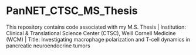 # PanNET_CTSC_MS_Thesis
This repository contains code associated with my M.S. Thesis |
Institution: Clinical & Translational Science Center (CTSC), Weill Cornell Medicine (WCM) |
Title: Investigating macrophage polarization and T-cell dynamics in pancreatic neuroendocrine tumors
